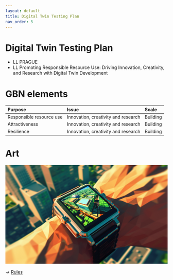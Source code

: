 ```yaml
---
layout: default
title: Digital Twin Testing Plan
nav_order: 5
---
```


# Digital Twin Testing Plan

* LL PRAGUE
* LL Promoting Responsible Resource Use: Driving Innovation, Creativity, and Research with Digital Twin Development


# GBN elements

| Purpose                  | Issue                               | Scale    |
|:-------------------------|:------------------------------------|:---------|
| Responsible resource use | Innovation, creativity and research | Building |
| Attractiveness           | Innovation, creativity and research | Building |
| Resilience               | Innovation, creativity and research | Building |

# Art

![](art/DTTP.png)




-> [Rules](rules.md)
